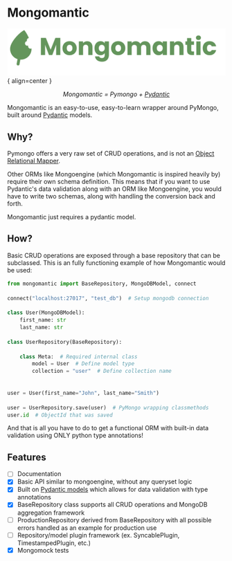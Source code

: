 # Mongomantic

![Logo](assets/text_logo.png){ align=center }

<p align="center">
    <em>Mongomantic = Pymongo + <a href="https://pydantic-docs.helpmanual.io/">Pydantic</a></em>
</p>
<p>Mongomantic is an easy-to-use, easy-to-learn wrapper around PyMongo, built around <a href="https://pydantic-docs.helpmanual.io/">Pydantic</a> models.</p>

## Why?

Pymongo offers a very raw set of CRUD operations, and is not an <a href="https://blog.bitsrc.io/what-is-an-orm-and-why-you-should-use-it-b2b6f75f5e2a">Object Relational Mapper</a>.

Other ORMs like Mongoengine (which Mongomantic is inspired heavily by) require their own schema definition.
This means that if you want to use Pydantic's data validation along with an ORM like Mongoengine, you would have to
write two schemas, along with handling the conversion back and forth.

Mongomantic just requires a pydantic model.

## How?

Basic CRUD operations are exposed through a base repository that can be subclassed.
This is an fully functioning example of how Mongomantic would be used:

```python hl_lines="5 9 11 18"
from mongomantic import BaseRepository, MongoDBModel, connect

connect("localhost:27017", "test_db")  # Setup mongodb connection

class User(MongoDBModel):
    first_name: str
    last_name: str

class UserRepository(BaseRepository):

    class Meta:  # Required internal class
        model = User  # Define model type
        collection = "user"  # Define collection name


user = User(first_name="John", last_name="Smith")

user = UserRepository.save(user)  # PyMongo wrapping classmethods
user.id  # ObjectId that was saved

```

And that is all you have to do to get a functional ORM with built-in data validation using ONLY python type annotations!

## Features

- [ ] Documentation
- [x] Basic API similar to mongoengine, without any queryset logic
- [x] Built on <a href="https://pydantic-docs.helpmanual.io/">Pydantic models</a> which allows for data validation with type annotations
- [x] BaseRepository class supports all CRUD operations and MongoDB aggregation framework
- [ ] ProductionRepository derived from BaseRepository with all possible errors handled as an example for production use
- [ ] Repository/model plugin framework (ex. SyncablePlugin, TimestampedPlugin, etc.)
- [x] Mongomock tests
